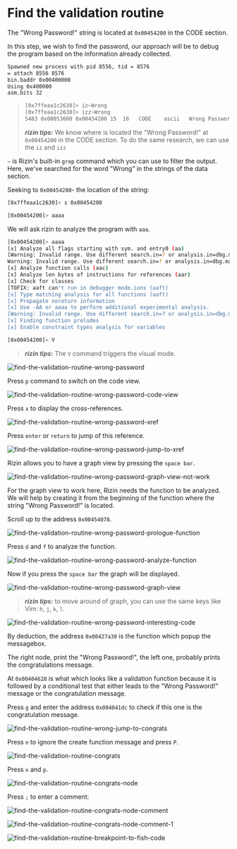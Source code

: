 # Find the validation routine

The "Wrong Password!" string is located at `0x00454200` in the CODE section.

In this step, we wish to find the password, our approach will be to debug
the program based on the information already collected.

```bash
Spawned new process with pid 8556, tid = 8576
= attach 8556 8576
bin.baddr 0x00400000
Using 0x400000
asm.bits 32
```

> ```bash
> [0x7ffeaa1c2630]> iz~Wrong
> [0x7ffeaa1c2630]> izz~Wrong
> 5483 0x00053600 0x00454200 15  16   CODE    ascii   Wrong Password!
> ```
> ***rizin tips:*** We know where is located the "Wrong Password!" at
> `0x00454200` in the CODE section.
> To do the same research, we can use the `iz` and `izz`


`~` is Rizin's built-in `grep` command which you can use to filter the
output.
Here, we've searched for the word "Wrong" in the strings of the data
section.

Seeking to `0x00454200`- the location of the string:

```bash
[0x7ffeaa1c2630]> s 0x00454200

[0x00454200]> aaaa
```

We will ask rizin to analyze the program with `aaa`.

```bash
[0x00454200]> aaaa
[x] Analyze all flags starting with sym. and entry0 (aa)
[Warning: Invalid range. Use different search.in=? or analysis.in=dbg.maps.x
Warning: Invalid range. Use different search.in=? or analysis.in=dbg.maps.x
[x] Analyze function calls (aac)
[x] Analyze len bytes of instructions for references (aar)
[x] Check for classes
[TOFIX: aaft can't run in debugger mode.ions (aaft)
[x] Type matching analysis for all functions (aaft)
[x] Propagate noreturn information
[x] Use -AA or aaaa to perform additional experimental analysis.
[Warning: Invalid range. Use different search.in=? or analysis.in=dbg.maps.x
[x] Finding function preludes
[x] Enable constraint types analysis for variables
```

```bash
[0x00454200]> V
```

> ***rizin tips:*** The `V` command triggers the visual mode.

![find-the-validation-routine-wrong-password](./img/find-the-validation_routine-00.png)

Press `p` command to switch on the code view.

![find-the-validation-routine-wrong-password-code-view](./img/find-the-validation_routine-01.png)

Press `x` to display the cross-references.

![find-the-validation-routine-wrong-password-xref](./img/find-the-validation_routine-02.png)

Press `enter` or `return` to jump of this reference.

![find-the-validation-routine-wrong-password-jump-to-xref](./img/find-the-validation_routine-03.png)

Rizin allows you to have a graph view by pressing the `space bar`.

![find-the-validation-routine-wrong-password-graph-view-not-work](./img/find-the-validation_routine-04.png)

For the graph view to work here, Rizin needs the function to be analyzed.
We will help by creating it from the beginning of the function
where the string "Wrong Password!" is located.

Scroll up to the address `0x00454078`.

![find-the-validation-routine-wrong-password-prologue-function](./img/find-the-validation_routine-05.png)

Press `d` and `f` to analyze the function.


![find-the-validation-routine-wrong-password-analyze-function](./img/find-the-validation_routine-06.png)

Now if you press the `space bar` the graph will be displayed.

![find-the-validation-routine-wrong-password-graph-view](./img/find-the-validation_routine-07.png)

> ***rizin tips:*** to move around of graph, you can use the same keys like Vim:
> `h`, `j`, `k`, `l`.

![find-the-validation-routine-wrong-password-interesting-code](./img/find-the-validation_routine-08.png)

By deduction, the address `0x00427a30` is the function which popup the messagebox.

The right node, print the "Wrong Password!", the left one, probably prints the congratulations message.

At `0x00404628` is what which looks like a validation function because it is
followed by a conditional test that either leads to the "Wrong Password!" message
or the congratulation message.

Press `g` and enter the address `0x004041dc` to check if this one is the
congratulation message.

![find-the-validation-routine-wrong-jump-to-congrats](./img/find-the-validation_routine-09.png)

Press `n` to ignore the create function message and press `P`.

![find-the-validation-routine-congrats](./img/find-the-validation_routine-10.png)

Press `x` and `p`.

![find-the-validation-routine-congrats-node](./img/find-the-validation_routine-11.png)

Press `;` to enter a comment:

![find-the-validation-routine-congrats-node-comment](./img/find-the-validation_routine-12.png)

![find-the-validation-routine-congrats-node-comment-1](./img/find-the-validation_routine-13.png)

![find-the-validation-routine-breakpoint-to-fish-code](./img/find-the-validation_routine-14.png)






